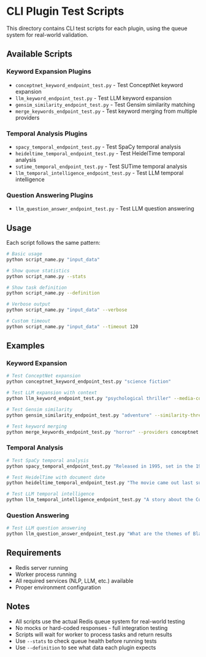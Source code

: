 # CLI Plugin Test Scripts

This directory contains CLI test scripts for each plugin, using the queue system for real-world validation.

## Available Scripts

### Keyword Expansion Plugins
- `conceptnet_keyword_endpoint_test.py` - Test ConceptNet keyword expansion
- `llm_keyword_endpoint_test.py` - Test LLM keyword expansion
- `gensim_similarity_endpoint_test.py` - Test Gensim similarity matching
- `merge_keywords_endpoint_test.py` - Test keyword merging from multiple providers

### Temporal Analysis Plugins
- `spacy_temporal_endpoint_test.py` - Test SpaCy temporal analysis
- `heideltime_temporal_endpoint_test.py` - Test HeidelTime temporal analysis
- `sutime_temporal_endpoint_test.py` - Test SUTime temporal analysis
- `llm_temporal_intelligence_endpoint_test.py` - Test LLM temporal intelligence

### Question Answering Plugins
- `llm_question_answer_endpoint_test.py` - Test LLM question answering

## Usage

Each script follows the same pattern:

```bash
# Basic usage
python script_name.py "input_data"

# Show queue statistics
python script_name.py --stats

# Show task definition
python script_name.py --definition

# Verbose output
python script_name.py "input_data" --verbose

# Custom timeout
python script_name.py "input_data" --timeout 120
```

## Examples

### Keyword Expansion
```bash
# Test ConceptNet expansion
python conceptnet_keyword_endpoint_test.py "science fiction"

# Test LLM expansion with context
python llm_keyword_endpoint_test.py "psychological thriller" --media-context movie

# Test Gensim similarity
python gensim_similarity_endpoint_test.py "adventure" --similarity-threshold 0.7

# Test keyword merging
python merge_keywords_endpoint_test.py "horror" --providers conceptnet llm --merge-strategy weighted
```

### Temporal Analysis
```bash
# Test SpaCy temporal analysis
python spacy_temporal_endpoint_test.py "Released in 1995, set in the 1980s"

# Test HeidelTime with document date
python heideltime_temporal_endpoint_test.py "The movie came out last summer" --document-date 2023-01-01

# Test LLM temporal intelligence
python llm_temporal_intelligence_endpoint_test.py "A story about the Cold War era" --analysis-type periods
```

### Question Answering
```bash
# Test LLM question answering
python llm_question_answer_endpoint_test.py "What are the themes of Blade Runner?" --context "Blade Runner is a 1982 science fiction film"
```

## Requirements

- Redis server running
- Worker process running
- All required services (NLP, LLM, etc.) available
- Proper environment configuration

## Notes

- All scripts use the actual Redis queue system for real-world testing
- No mocks or hard-coded responses - full integration testing
- Scripts will wait for worker to process tasks and return results
- Use `--stats` to check queue health before running tests
- Use `--definition` to see what data each plugin expects